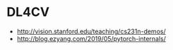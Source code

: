 # DL4CV
- http://vision.stanford.edu/teaching/cs231n-demos/
- http://blog.ezyang.com/2019/05/pytorch-internals/
